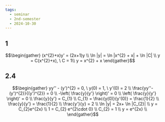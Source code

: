```yaml
---
tags:
  - seminar
  - 2nd-semester
  - 2024-10-30
---
```


## 1

$$\begin{gather}
(x^{2}+x)y' = (2x+1)y \\
\ln |y| = \ln |x^{2} + x| + \ln |C| \\
y = C(x^{2}+x), \ C = 1\\
y = x^{2} + x
\end{gather}$$

## 2.4

$$\begin{gather}
yy'' - (y')^{2} = 0, \ y(0) = 1, \ y'(0) = 2 \\
\frac{yy''-(y')^{2}}{(y')^{2}} = 0 \\
-\left( \frac{y}{y'} \right)' = 0 \\
\left( \frac{y}{y'} \right)' = 0 \\
\frac{y}{y'} = C_{1} \\
C_{1} = \frac{y(0)}{y'(0)} = \frac{1}{2} \\
\frac{y}{y'} = \frac{1}{2} \\
\frac{y'}{y} = 2 \\
\ln |y| = 2x+ \ln |C_{2}| \\
y = C_{2}e^{2x} \\
1 = C_{2} e^{2\cdot 0} \\
C_{2} = 1 \\
y = e^{2x} \\
\end{gather}$$